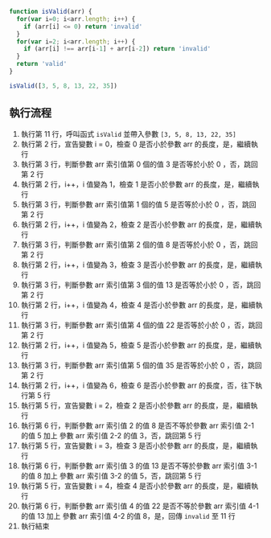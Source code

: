 ``` js
function isValid(arr) {
  for(var i=0; i<arr.length; i++) {
    if (arr[i] <= 0) return 'invalid'
  }
  for(var i=2; i<arr.length; i++) {
    if (arr[i] !== arr[i-1] + arr[i-2]) return 'invalid'
  }
  return 'valid'
}

isValid([3, 5, 8, 13, 22, 35])
```

## 執行流程
 1. 執行第 11 行，呼叫函式 `isValid` 並帶入參數 `[3, 5, 8, 13, 22, 35]` 
 2. 執行第 2 行，宣告變數 i = 0，檢查 0 是否小於參數 arr 的長度，是，繼續執行
 3. 執行第 3 行，判斷參數 arr 索引值第 0 個的值 3 是否等於小於 0 ，否，跳回第 2 行
 4. 執行第 2 行，i++，i 值變為 1，檢查 1 是否小於參數 arr 的長度，是，繼續執行
 5. 執行第 3 行，判斷參數 arr 索引值第 1 個的值 5 是否等於小於 0 ，否，跳回第 2 行
 6. 執行第 2 行，i++，i 值變為 2，檢查 2 是否小於參數 arr 的長度，是，繼續執行
 7. 執行第 3 行，判斷參數 arr 索引值第 2 個的值 8 是否等於小於 0 ，否，跳回第 2 行
 8. 執行第 2 行，i++，i 值變為 3，檢查 3 是否小於參數 arr 的長度，是，繼續執行
 9. 執行第 3 行，判斷參數 arr 索引值第 3 個的值 13 是否等於小於 0 ，否，跳回第 2 行
10. 執行第 2 行，i++，i 值變為 4，檢查 4 是否小於參數 arr 的長度，是，繼續執行
11. 執行第 3 行，判斷參數 arr 索引值第 4 個的值 22 是否等於小於 0 ，否，跳回第 2 行
12. 執行第 2 行，i++，i 值變為 5，檢查 5 是否小於參數 arr 的長度，是，繼續執行
13. 執行第 3 行，判斷參數 arr 索引值第 5 個的值 35 是否等於小於 0 ，否，跳回第 2 行
14. 執行第 2 行，i++，i 值變為 6，檢查 6 是否小於參數 arr 的長度，否，往下執行第 5 行
15. 執行第 5 行，宣告變數 i = 2，檢查 2 是否小於參數 arr 的長度，是，繼續執行
16. 執行第 6 行，判斷參數 arr 索引值 2 的值 8 是否不等於參數 arr 索引值 2-1 的值 5 加上 參數 arr 索引值 2-2 的值 3，否，跳回第 5 行
17. 執行第 5 行，宣告變數 i = 3，檢查 3 是否小於參數 arr 的長度，是，繼續執行
18. 執行第 6 行，判斷參數 arr 索引值 3 的值 13 是否不等於參數 arr 索引值 3-1 的值 8 加上 參數 arr 索引值 3-2 的值 5，否，跳回第 5 行
19. 執行第 5 行，宣告變數 i = 4，檢查 4 是否小於參數 arr 的長度，是，繼續執行
20. 執行第 6 行，判斷參數 arr 索引值 4 的值 22 是否不等於參數 arr 索引值 4-1 的值 13 加上 參數 arr 索引值 4-2 的值 8，是，回傳 `invalid` 至 11 行
21. 執行結束